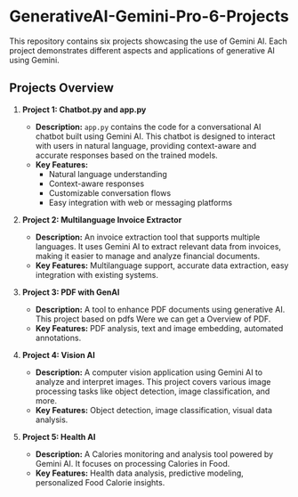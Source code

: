 # GenerativeAI-Gemini-Pro-6-Projects

This repository contains six projects showcasing the use of Gemini AI. Each project demonstrates different aspects and applications of generative AI using Gemini.

## Projects Overview

1. **Project 1: Chatbot.py and app.py**
   - **Description:** `app.py` contains the code for a conversational AI chatbot built using Gemini AI. This chatbot is designed to interact with users in natural language, providing context-aware and accurate responses based on the trained models.
   - **Key Features:**
     - Natural language understanding
     - Context-aware responses
     - Customizable conversation flows
     - Easy integration with web or messaging platforms

2. **Project 2: Multilanguage Invoice Extractor**
   - **Description:** An invoice extraction tool that supports multiple languages. It uses Gemini AI to extract relevant data from invoices, making it easier to manage and analyze financial documents.
   - **Key Features:** Multilanguage support, accurate data extraction, easy integration with existing systems.

3. **Project 3: PDF with GenAI**
   - **Description:** A tool to enhance PDF documents using generative AI. This project based on pdfs Were we can get a Overview of PDF.
   - **Key Features:** PDF analysis, text and image embedding, automated annotations.

4. **Project 4: Vision AI**
   - **Description:** A computer vision application using Gemini AI to analyze and interpret images. This project covers various image processing tasks like object detection, image classification, and more.
   - **Key Features:** Object detection, image classification, visual data analysis.

5. **Project 5: Health AI**
   - **Description:** A Calories monitoring and analysis tool powered by Gemini AI. It focuses on processing Calories in Food.
   - **Key Features:** Health data analysis, predictive modeling, personalized Food Calorie insights.



